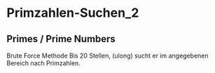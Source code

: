 ﻿# Primzahlen-Suchen_2
## Primes / Prime Numbers
Brute Force Methode  Bis 20 Stellen, (ulong)  sucht er im angegebenen Bereich nach Primzahlen.